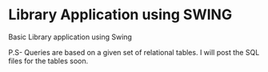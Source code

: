 Library Application using SWING
=============

Basic Library application using Swing

P.S- Queries are based on a given set of relational tables. I will post the SQL files for the tables soon.
